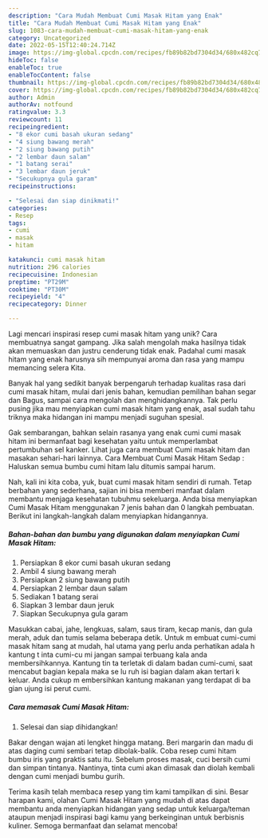 ```yaml
---
description: "Cara Mudah Membuat Cumi Masak Hitam yang Enak"
title: "Cara Mudah Membuat Cumi Masak Hitam yang Enak"
slug: 1083-cara-mudah-membuat-cumi-masak-hitam-yang-enak
category: Uncategorized
date: 2022-05-15T12:40:24.714Z
image: https://img-global.cpcdn.com/recipes/fb89b82bd7304d34/680x482cq70/cumi-masak-hitam-foto-resep-utama.jpg
hideToc: false
enableToc: true
enableTocContent: false
thumbnail: https://img-global.cpcdn.com/recipes/fb89b82bd7304d34/680x482cq70/cumi-masak-hitam-foto-resep-utama.jpg
cover: https://img-global.cpcdn.com/recipes/fb89b82bd7304d34/680x482cq70/cumi-masak-hitam-foto-resep-utama.jpg
author: Admin
authorAv: notfound
ratingvalue: 3.3
reviewcount: 11
recipeingredient:
- "8 ekor cumi basah ukuran sedang"
- "4 siung bawang merah"
- "2 siung bawang putih"
- "2 lembar daun salam"
- "1 batang serai"
- "3 lembar daun jeruk"
- "Secukupnya gula garam"
recipeinstructions:

- "Selesai dan siap dinikmati!"
categories:
- Resep
tags:
- cumi
- masak
- hitam

katakunci: cumi masak hitam 
nutrition: 296 calories
recipecuisine: Indonesian
preptime: "PT29M"
cooktime: "PT30M"
recipeyield: "4"
recipecategory: Dinner

---
```





Lagi mencari inspirasi resep cumi masak hitam yang unik? Cara membuatnya sangat gampang. Jika salah mengolah maka hasilnya tidak akan memuaskan dan justru cenderung tidak enak. Padahal cumi masak hitam yang enak harusnya sih mempunyai aroma dan rasa yang mampu memancing selera Kita.





Banyak hal yang sedikit banyak berpengaruh terhadap kualitas rasa dari cumi masak hitam, mulai dari jenis bahan, kemudian pemilihan bahan segar dan Bagus, sampai cara mengolah dan menghidangkannya. Tak perlu pusing jika mau menyiapkan cumi masak hitam yang enak,      asal sudah tahu triknya maka hidangan ini mampu menjadi suguhan spesial.














Gak sembarangan, bahkan selain rasanya yang enak cumi cumi masak hitam ini bermanfaat bagi kesehatan yaitu untuk memperlambat pertumbuhan sel kanker. Lihat juga cara membuat Cumi masak hitam dan masakan sehari-hari lainnya. Cara Membuat Cumi Masak Hitam Sedap : Haluskan semua bumbu cumi hitam lalu ditumis sampai harum.






Nah, kali ini kita coba, yuk, buat cumi masak hitam sendiri di rumah. Tetap berbahan yang sederhana, sajian ini bisa memberi manfaat dalam membantu menjaga kesehatan tubuhmu sekeluarga. Anda bisa menyiapkan Cumi Masak Hitam menggunakan 7 jenis bahan dan 0 langkah pembuatan. Berikut ini langkah-langkah dalam menyiapkan hidangannya.

<!--inarticleads1-->

##### Bahan-bahan dan bumbu yang digunakan dalam menyiapkan Cumi Masak Hitam:

1. Persiapkan 8 ekor cumi basah ukuran sedang
1. Ambil 4 siung bawang merah
1. Persiapkan 2 siung bawang putih
1. Persiapkan 2 lembar daun salam
1. Sediakan 1 batang serai
1. Siapkan 3 lembar daun jeruk
1. Siapkan Secukupnya gula garam


Masukkan cabai, jahe, lengkuas, salam, saus tiram, kecap manis, dan gula merah, aduk dan tumis selama beberapa detik. Untuk m embuat cumi-cumi masak hitam sang at mudah, hal utama yang perlu anda perhatikan adala h kantung t inta cumi-cu mi jangan sampai terbuang kala anda membersihkannya. Kantung tin ta terletak di dalam badan cumi-cumi, saat mencabut bagian kepala maka se lu ruh isi bagian dalam akan tertari k keluar. Anda cukup m embersihkan kantung makanan yang terdapat di ba gian ujung isi perut cumi. 

<!--inarticleads2-->

##### Cara memasak Cumi Masak Hitam:


1. Selesai dan siap dihidangkan!

Bakar dengan wajan ati lengket hingga matang. Beri margarin dan madu di atas daging cumi sembari tetap dibolak-balik. Coba resep cumi hitam bumbu iris yang praktis satu itu. Sebelum proses masak, cuci bersih cumi dan simpan tintanya. Nantinya, tinta cumi akan dimasak dan diolah kembali dengan cumi menjadi bumbu gurih. 

Terima kasih telah membaca resep yang tim kami tampilkan di sini. Besar harapan kami, olahan Cumi Masak Hitam yang mudah di atas dapat membantu anda menyiapkan hidangan yang sedap untuk keluarga/teman ataupun menjadi inspirasi bagi kamu yang berkeinginan untuk berbisnis kuliner. Semoga bermanfaat dan selamat mencoba!
